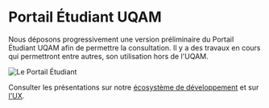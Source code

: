 # Portail Étudiant UQAM

Nous déposons progressivement une version préliminaire du Portail Étudiant UQAM afin de permettre la consultation. Il y a des travaux en cours qui permettront entre autres, son utilisation hors de l'UQAM.

![Le Portail Étudiant](./portail-etudiant.png?raw=true")

Consulter les présentations sur notre [écosystème de développement](https://drive.google.com/open?id=1jwWy77ZsypxBVUaoGYIRKdvOSqe4JsBUbaFk7EQ8kTc) et sur [l'UX](https://drive.google.com/open?id=1ywg0NhcZOW9CT-jXr3GmNAHkhpcq22jfocfD0iAjl-g).
